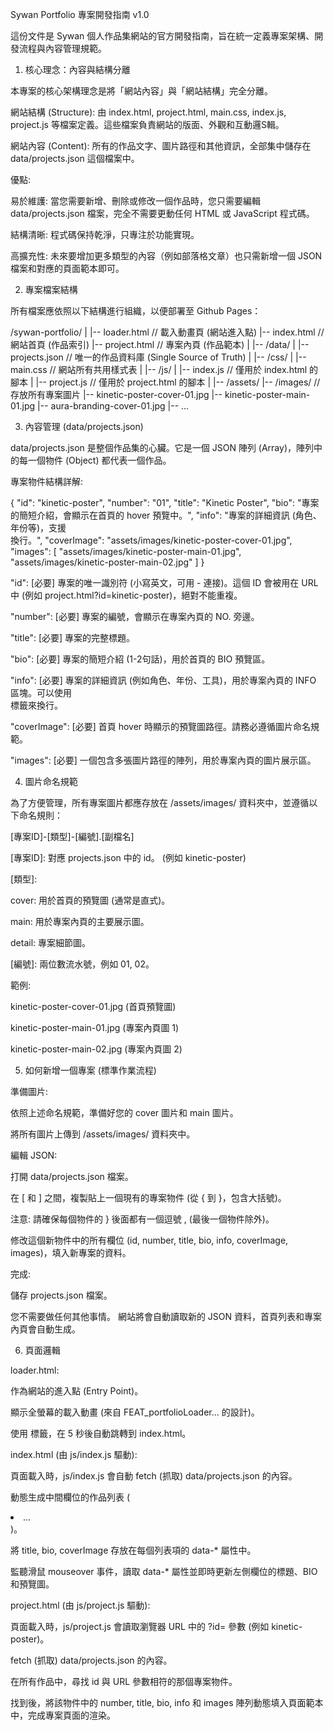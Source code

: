 Sywan Portfolio 專案開發指南 v1.0

這份文件是 Sywan 個人作品集網站的官方開發指南，旨在統一定義專案架構、開發流程與內容管理規範。

1. 核心理念：內容與結構分離

本專案的核心架構理念是將「網站內容」與「網站結構」完全分離。

網站結構 (Structure): 由 index.html, project.html, main.css, index.js, project.js 等檔案定義。這些檔案負責網站的版面、外觀和互動邏S輯。

網站內容 (Content): 所有的作品文字、圖片路徑和其他資訊，全部集中儲存在 data/projects.json 這個檔案中。

優點:

易於維護: 當您需要新增、刪除或修改一個作品時，您只需要編輯 data/projects.json 檔案，完全不需要更動任何 HTML 或 JavaScript 程式碼。

結構清晰: 程式碼保持乾淨，只專注於功能實現。

高擴充性: 未來要增加更多類型的內容（例如部落格文章）也只需新增一個 JSON 檔案和對應的頁面範本即可。

2. 專案檔案結構

所有檔案應依照以下結構進行組織，以便部署至 Github Pages：

/sywan-portfolio/
|
|-- loader.html             // 載入動畫頁 (網站進入點)
|-- index.html              // 網站首頁 (作品索引)
|-- project.html            // 專案內頁 (作品範本)
|
|-- /data/
|   |-- projects.json       // 唯一的作品資料庫 (Single Source of Truth)
|
|-- /css/
|   |-- main.css            // 網站所有共用樣式表
|
|-- /js/
|   |-- index.js            // 僅用於 index.html 的腳本
|   |-- project.js          // 僅用於 project.html 的腳本
|
|-- /assets/
    |-- /images/            // 存放所有專案圖片
        |-- kinetic-poster-cover-01.jpg
        |-- kinetic-poster-main-01.jpg
        |-- aura-branding-cover-01.jpg
        |-- ...


3. 內容管理 (data/projects.json)

data/projects.json 是整個作品集的心臟。它是一個 JSON 陣列 (Array)，陣列中的每一個物件 (Object) 都代表一個作品。

專案物件結構詳解:

{
  "id": "kinetic-poster",
  "number": "01",
  "title": "Kinetic Poster",
  "bio": "專案的簡短介紹，會顯示在首頁的 hover 預覽中。",
  "info": "專案的詳細資訊 (角色、年份等)，支援 <br> 換行。",
  "coverImage": "assets/images/kinetic-poster-cover-01.jpg",
  "images": [
    "assets/images/kinetic-poster-main-01.jpg",
    "assets/images/kinetic-poster-main-02.jpg"
  ]
}


"id": [必要] 專案的唯一識別符 (小寫英文，可用 - 連接)。這個 ID 會被用在 URL 中 (例如 project.html?id=kinetic-poster)，絕對不能重複。

"number": [必要] 專案的編號，會顯示在專案內頁的 NO. 旁邊。

"title": [必要] 專案的完整標題。

"bio": [必要] 專案的簡短介紹 (1-2句話)，用於首頁的 BIO 預覽區。

"info": [必要] 專案的詳細資訊 (例如角色、年份、工具)，用於專案內頁的 INFO 區塊。可以使用 <br> 標籤來換行。

"coverImage": [必要] 首頁 hover 時顯示的預覽圖路徑。請務必遵循圖片命名規範。

"images": [必要] 一個包含多張圖片路徑的陣列，用於專案內頁的圖片展示區。

4. 圖片命名規範

為了方便管理，所有專案圖片都應存放在 /assets/images/ 資料夾中，並遵循以下命名規則：

[專案ID]-[類型]-[編號].[副檔名]

[專案ID]: 對應 projects.json 中的 id。 (例如 kinetic-poster)

[類型]:

cover: 用於首頁的預覽圖 (通常是直式)。

main: 用於專案內頁的主要展示圖。

detail: 專案細節圖。

[編號]: 兩位數流水號，例如 01, 02。

範例:

kinetic-poster-cover-01.jpg (首頁預覽圖)

kinetic-poster-main-01.jpg (專案內頁圖 1)

kinetic-poster-main-02.jpg (專案內頁圖 2)

5. 如何新增一個專案 (標準作業流程)

準備圖片:

依照上述命名規範，準備好您的 cover 圖片和 main 圖片。

將所有圖片上傳到 /assets/images/ 資料夾中。

編輯 JSON:

打開 data/projects.json 檔案。

在 [ 和 ] 之間，複製貼上一個現有的專案物件 (從 { 到 }，包含大括號)。

注意: 請確保每個物件的 } 後面都有一個逗號 , (最後一個物件除外)。

修改這個新物件中的所有欄位 (id, number, title, bio, info, coverImage, images)，填入新專案的資料。

完成:

儲存 projects.json 檔案。

您不需要做任何其他事情。 網站將會自動讀取新的 JSON 資料，首頁列表和專案內頁會自動生成。

6. 頁面邏輯

loader.html:

作為網站的進入點 (Entry Point)。

顯示全螢幕的載入動畫 (來自 FEAT_portfolioLoader... 的設計)。

使用 <meta http-equiv="refresh"> 標籤，在 5 秒後自動跳轉到 index.html。

index.html (由 js/index.js 驅動):

頁面載入時，js/index.js 會自動 fetch (抓取) data/projects.json 的內容。

動態生成中間欄位的作品列表 (<li><a>...</a></li>)。

將 title, bio, coverImage 存放在每個列表項的 data-* 屬性中。

監聽滑鼠 mouseover 事件，讀取 data-* 屬性並即時更新左側欄位的標題、BIO 和預覽圖。

project.html (由 js/project.js 驅動):

頁面載入時，js/project.js 會讀取瀏覽器 URL 中的 ?id= 參數 (例如 kinetic-poster)。

fetch (抓取) data/projects.json 的內容。

在所有作品中，尋找 id 與 URL 參數相符的那個專案物件。

找到後，將該物件中的 number, title, bio, info 和 images 陣列動態填入頁面範本中，完成專案頁面的渲染。